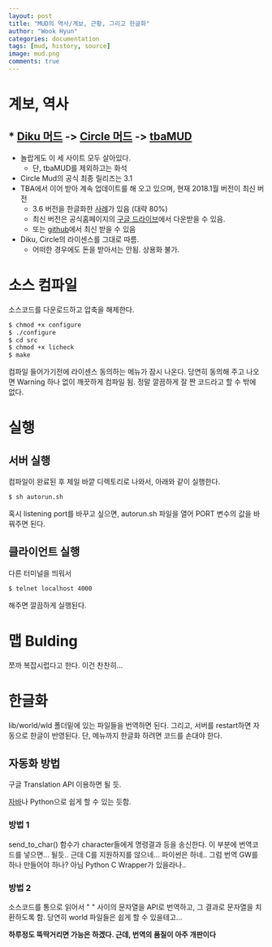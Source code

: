 ```yaml
---
layout: post
title: "MUD의 역사/계보, 근황, 그리고 한글화"
author: "Wook Hyun"
categories: documentation
tags: [mud, history, source]
image: mud.png
comments: true
---
```


# 계보, 역사

## * [Diku 머드](https://www.circlemud.org/) -> [Circle 머드](https://www.circlemud.org/) -> [tbaMUD](https://tbamud.com/)

- 놀랍게도 이 세 사이트 모두 살아있다.
  - 단, tbaMUD를 제외하고는 화석
- Circle Mud의 공식 최종 릴리즈는 3.1
- TBA에서 이어 받아 계속 업데이트를 해 오고 있으며, 현재 2018.1월 버전이 최신 버전
  - 3.6 버전을 한글화한 [사례](http://bbs.vtmode.co.kr/14604)가 있음 (대략 80%)
  - 최신 버전은 공식홈페이지의 [구글 드라이브](https://drive.google.com/drive/u/0/folders/0B40XbRH2Qbx5SlBVQjZnN2RFbDQ?tid=0B40XbRH2Qbx5fkE2UE0tUUdGbzVCWC10c1dFaENJRTN0TUE3anRUYWdDdjVQWWVBZ3l0b2M)에서 다운받을 수 있음.
  - 또는 [github](https://github.com/tbamud/tbamud)에서 최신 받을 수 있음
- Diku, Circle의 라이센스를 그대로 따름.
  - 어떠한 경우에도 돈을 받아서는 안됨. 상용화 불가.


# 소스 컴파일

소스코드를 다운로드하고 압축을 해제한다.



```bash 
$ chmod +x configure
$ ./configure
$ cd src
$ chmod +x licheck
$ make
```

컴파일 들어가기전에 라이센스 동의하는 메뉴가 잠시 나온다. 당연히 동의해 주고 나오면 Warning 하나 없이 깨끗하게 컴파일 됨.
정말 깔끔하게 잘 짠 코드라고 할 수 밖에 없다.


# 실행

## 서버 실행

컴파일이 완료된 후 제일 바깥 디렉토리로 나와서, 아래와 같이 실행한다.
```bash
$ sh autorun.sh
```
혹시 listening port를 바꾸고 싶으면, autorun.sh 파일을 열어 PORT 변수의 값을 바꿔주면 된다.

## 클라이언트 실행

다른 터미널을 띄워서
```bash
$ telnet localhost 4000
```
해주면 깔끔하게 실행된다.


# 맵 Bulding

쪼까 복잡시럽다고 한다. 이건 찬찬히...



# 한글화

lib/world/wld 폴더밑에 있는 파일들을 번역하면 된다. 그리고, 서버를 restart하면 자동으로 한글이 반영된다.
단, 메뉴까지 한글화 하려면 코드를 손대야 한다.

## 자동화 방법

구글 Translation API 이용하면 될 듯.

[자바](https://jungwoon.github.io/google%20cloud/2018/01/03/Translation-Api/)나 Python으로 쉽게 할 수 있는 듯함.

### 방법 1
send_to_char() 함수가 character들에게 명령결과 등을 송신한다. 이 부분에 번역코드를 넣으면... 될듯..
근데 C를 지원하지를 않으네... 파이썬은 하네.. 그럼 번역 GW를 하나 만들어야 하나? 아님 Python C Wrapper가 있을라나..

### 방법 2
소스코드를 통으로 읽어서 " " 사이의 문자열을 API로 번역하고, 그 결과로 문자열을 치환하도록 함.
당연히 world 파일들은 쉽게 할 수 있을테고...


**하루정도 뚝딱거리면 가능은 하겠다. 근데, 번역의 품질이 아주 개판이다**
